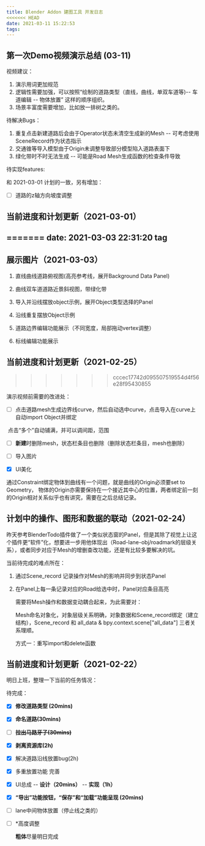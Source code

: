 ```yaml
---
title: Blender Addon 建图工具 开发日志
<<<<<<< HEAD
date: 2021-03-11 15:22:53
tags:
---
```




## 第一次Demo视频演示总结 (03-11)

视频建议：

1. 演示用词更加规范
2. 逻辑性需要加强，可以按照“绘制的道路类型（直线，曲线，单双车道等)-- 车道编辑 -- 物体放置” 这样的顺序组织。
3. 场景丰富度需要增加，比如放一排树之类的。

待解决Bugs：

1. 重复点击新建道路后会由于Operator状态未清空生成新的Mesh -- 可考虑使用SceneRecord作为状态指示
2. 交通锥等导入模型由于Origin未调整导致部分模型陷入道路表面下
3. 绿化带时不时无法生成 -- 可能是Road Mesh生成函数的检查条件导致

待实现features:

  和 2021-03-01 计划的一致，另有增加：

- [ ] 道路的z轴方向坡度调整





## 当前进度和计划更新（2021-03-01）
=======
date: 2021-03-03 22:31:20
tag 
---

## 展示图片（2021-03-03）

1. 直线曲线道路俯视图(高亮参考线，展开Background Data Panel)

2. 曲线双车道道路近景斜视图，带绿化带

3. 导入并沿线摆放object示例，展开Object类型选择的Panel

4. 沿线重复摆放Object示例

5. 道路边界编辑功能展示（不同宽度，局部拖动vertex调整）

6. 标线编辑功能展示

   

## 当前进度和计划更新（2021-02-25）
>>>>>>> cccec17742d095507519554d4f56e28f95430855

演示视频前需要的改进处：

- [ ] 点击道路mesh生成边界线curve，然后自动选中curve，点击导入在curve上自动import Object并绑定


​																								点击“多个”自动铺满，并可以调间距，范围

- [ ] **新建**时删除mesh，状态栏条目也删除（删除状态栏条目，mesh也删除）

- [ ] 导入图片

- [x] UI美化



通过Constraint绑定物体到曲线有一个问题，就是曲线的Origin必须要set to Geometry， 物体的Origin亦需要保持在一个接近其中心的位置，两者绑定前一刻的Origin相对关系似乎也有讲究，需要在之后总结记录。



## 计划中的操作、图形和数据的联动（2021-02-24）

昨天参考BlenderTodo插件做了一个类似状态窗的Panel，但是其除了视觉上让这个插件更“软件”化，想要进一步用他体现出（Road-lane-obj/roadmark的层级关系），或者同步对应于Mesh的增删查改功能，还是有比较多要解决的坑。

当前待完成的难点所在：

1. 通过Scene_record 记录操作对Mesh的影响并同步到状态Panel

2. 在Panel上每一条记录对应的Road给选中时，Panel对应条目高亮

   需要将Mesh操作和数据变动耦合起来，为此需要对：

   Mesh命名对象化，对象层级关系明确，对象数据和Scene_record绑定（建立结构），Scene_record 和 all_data & bpy.context.scene["all_data"]  三者关系理顺。

   方式一：重写import和delete函数

   

## 当前进度和计划更新（2021-02-22）

明日上班，整理一下当前的任务情况：

待完成：

- [x] **修改道路类型 (20mins)**

- [x] **命名道路(30mins)**

- [ ] ~~**拉出马路牙子(30mins)**~~


- [x] **剥离资源库(2h)**

- [x] 解决道路沿线放置bug(2h)

- [x] 多重放置功能 完善

- [x] UI总成 -- **设计（20mins）** -- **实现（1h）**

- [x] **“导出”功能按钮，“保存”和“加载”功能呈现 (20mins)**

- [ ] lane中间物体放置（停止线之类的）

- [ ] *高度调整

  **粗体**尽量明日完成

